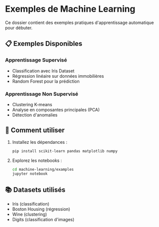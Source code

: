 # Exemples de Machine Learning

Ce dossier contient des exemples pratiques d'apprentissage automatique pour débuter.

## 📋 Exemples Disponibles

### Apprentissage Supervisé
- Classification avec Iris Dataset
- Régression linéaire sur données immobilières
- Random Forest pour la prédiction

### Apprentissage Non Supervisé
- Clustering K-means
- Analyse en composantes principales (PCA)
- Détection d'anomalies

## 🚀 Comment utiliser

1. Installez les dépendances :
   ```bash
   pip install scikit-learn pandas matplotlib numpy
   ```

2. Explorez les notebooks :
   ```bash
   cd machine-learning/examples
   jupyter notebook
   ```

## 📚 Datasets utilisés

- Iris (classification)
- Boston Housing (régression)
- Wine (clustering)
- Digits (classification d'images)